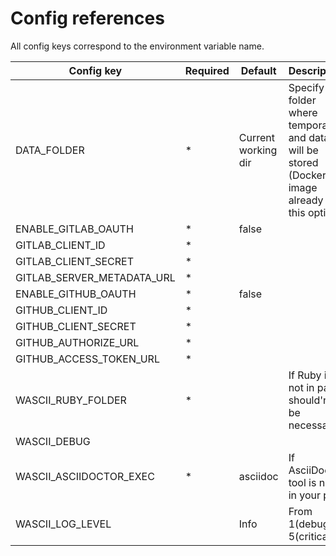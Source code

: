 # Config references

All config keys correspond to the environment variable name.

| Config key                 | Required | Default             | Description                                                                                       |
|----------------------------|----------|---------------------|---------------------------------------------------------------------------------------------------|
| DATA_FOLDER                | *        | Current working dir | Specify the folder where temporary and data will be stored (Docker image already set this option) |
| ENABLE_GITLAB_OAUTH        | *        | false               |                                                                                                   |
| GITLAB_CLIENT_ID           | *        |                     |                                                                                                   |
| GITLAB_CLIENT_SECRET       | *        |                     |                                                                                                   |
| GITLAB_SERVER_METADATA_URL | *        |                     |                                                                                                   |
| ENABLE_GITHUB_OAUTH        | *        | false               |                                                                                                   |
| GITHUB_CLIENT_ID           | *        |                     |                                                                                                   |
| GITHUB_CLIENT_SECRET       | *        |                     |                                                                                                   |
| GITHUB_AUTHORIZE_URL       | *        |                     |                                                                                                   |
| GITHUB_ACCESS_TOKEN_URL    | *        |                     |                                                                                                   |
| WASCII_RUBY_FOLDER         | *        |                     | If Ruby is not in path, should'nt be necessary                                                    |
| WASCII_DEBUG               |          |                     |                                                                                                   |
| WASCII_ASCIIDOCTOR_EXEC    | *        | asciidoc            | If AsciiDoctor tool is not in your path                                                           |
| WASCII_LOG_LEVEL           |          | Info                | From 1(debug) to 5(critical)                                                                      |